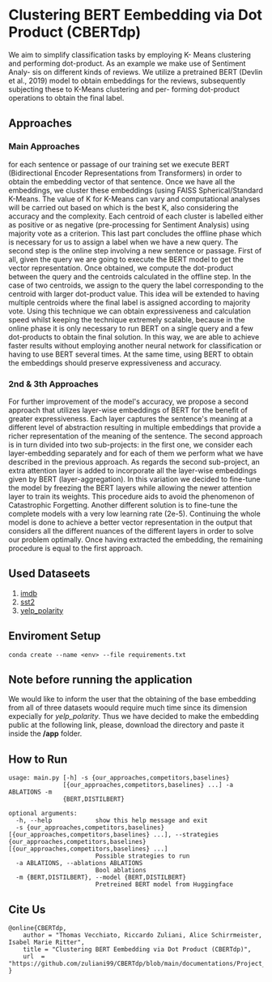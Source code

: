 # Clustering BERT Eembedding via Dot Product (CBERTdp)

We aim to simplify classification tasks by employing K- Means clustering and performing dot-product. As an example we make use of Sentiment Analy- sis on different kinds of reviews. We utilize a pretrained BERT (Devlin et al., 2019) model to obtain embeddings for the reviews, subsequently subjecting these to K-Means clustering and per- forming dot-product operations to obtain the final label. 

## Approaches
### Main Approaches
for each sentence or passage of our training set we execute BERT (Bidirectional Encoder Representations from Transformers) in order to obtain the embedding vector of that sentence. Once we have all the embeddings, we cluster these embeddings (using FAISS Spherical/Standard K-Means. The value of K for K-Means can vary and computational analyses will be carried out based on which is the best K, also considering the accuracy and the complexity. Each centroid of each cluster is labelled either as positive or as negative (pre-processing for Sentiment Analysis) using majority vote as a criterion. This last part concludes the offline phase which is necessary for us to assign a label when we have a new query.
The second step is the online step involving a new sentence or passage. First of all, given the query we are going to execute the BERT model to get the vector representation. Once obtained, we compute the dot-product between the query and the centroids calculated in the offline step. In the case of two centroids, we assign to the query the label corresponding to the centroid with larger dot-product value. This idea will be extended to having multiple centroids where the final label is assigned according to majority vote.
Using this technique we can obtain expressiveness and calculation speed whilst keeping the technique extremely scalable, because in the online phase it is only necessary to run BERT on a single query and a few dot-products to obtain the final solution. In this way, we are able to achieve faster results without employing another neural network for classification or having to use BERT several times. At the same time, using BERT to obtain the embeddings should preserve expressiveness and accuracy.

### 2nd & 3th Approaches
For further improvement of the model's accuracy, we propose a second approach that utilizes layer-wise embeddings of BERT for the benefit of greater expressiveness. Each layer captures the sentence's meaning at a different level of abstraction resulting in multiple embeddings that provide a richer representation of the meaning of the sentence. 
The second approach is in turn divided into two sub-projects: in the first one, we consider each layer-embedding separately and for each of them we perform what we have described in the previous approach. As regards the second sub-project, an extra attention layer is added to incorporate all the layer-wise embeddings given by BERT (layer-aggregation). In this variation we decided to fine-tune the model by freezing the BERT layers while allowing the newer attention layer to train its weights. This procedure aids to avoid the phenomenon of Catastrophic Forgetting. Another different solution is to fine-tune the complete models with a very low learning rate (2e-5). Continuing the whole model is done to achieve a better vector representation in the output that considers all the different nuances of the different layers in order to solve our problem optimally. Once having extracted the embedding, the remaining procedure is equal to the first approach.

## Used Dataseets
1. [imdb](https://huggingface.co/datasets/imdb) 
2. [sst2](https://huggingface.co/datasets/sst2)
3. [yelp_polarity](https://huggingface.co/datasets/yelp_polarity)


## Enviroment Setup
```
conda create --name <env> --file requirements.txt
```

## Note before running the application
We would like to inform the user that the obtaining of the base embedding from all of three datasets woould require much time since its dimension expecially for *yelp_polarity*. Thus we have decided to make the embedding public at the following link, please, download the directory and paste it inside the **/app** folder.

## How to Run
```
usage: main.py [-h] -s {our_approaches,competitors,baselines}
               [{our_approaches,competitors,baselines} ...] -a ABLATIONS -m
               {BERT,DISTILBERT}

optional arguments:
  -h, --help            show this help message and exit
  -s {our_approaches,competitors,baselines} [{our_approaches,competitors,baselines} ...], --strategies {our_approaches,competitors,baselines} [{our_approaches,competitors,baselines} ...]
                        Possible strategies to run
  -a ABLATIONS, --ablations ABLATIONS
                        Bool ablations
  -m {BERT,DISTILBERT}, --model {BERT,DISTILBERT}
                        Pretreined BERT model from Huggingface
```


## Cite Us
```
@online{CBERTdp,
    author = "Thomas Vecchiato, Riccardo Zuliani, Alice Schirrmeister, Isabel Marie Ritter",
    title = "Clustering BERT Eembedding via Dot Product (CBERTdp)",
    url  = "https://github.com/zuliani99/CBERTdp/blob/main/documentations/Project_Report_NLP.pdf",
}
```
